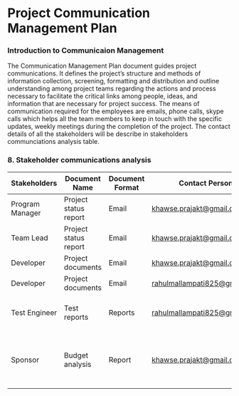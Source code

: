 # Project Communication Management Plan

### Introduction to Communicaion Management

The Communication Management Plan document guides project communications. It defines the project’s structure and methods of information collection, screening, formatting and distribution and outline understanding among project teams regarding the actions and process necessary to facilitate the critical links among people, ideas, and information that are necessary for project success.  The means of communication required for the employees are emails, phone calls, skype calls which helps all the team members to keep in touch with the specific updates, weekly meetings during the completion of the project. The contact details of all the stakeholders will be describe in stakeholders communciations analysis table.



### 8. Stakeholder communications analysis
 
Stakeholders|Document Name|Document Format|Contact Person|Due Date|
---|---|--|--|--|
Program Manager	|Project status report |Email |khawse.prajakt@gmail.com |Every week
Team Lead |Project status report |Email |khawse.prajakt@gmail.com |Every week
Developer |Project documents |Email |khawse.prajakt@gmail.com |Every week
Developer |Project documents |Email |rahulmallampati825@gmail.com| Every week 
Test Engineer |Test reports |Reports |rahulmallampati825@gmail.com |End of the each task
Sponsor |Budget analysis |Report |khawse.prajakt@gmail.com |One month before the project starts